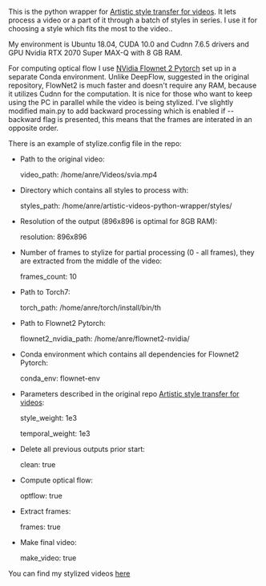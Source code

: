 This is the python wrapper for [Artistic style transfer for videos](https://github.com/manuelruder/artistic-videos). It lets process a video or a part of it through a batch of styles in series.
I use it for choosing a style which fits the most to the video..

My environment is Ubuntu 18.04, CUDA 10.0 and Cudnn 7.6.5 drivers and GPU Nvidia RTX 2070 Super MAX-Q with 8 GB RAM.

For computing optical flow I use [NVidia Flownet 2 Pytorch](https://github.com/ryletko/flownet2-pytorch) set up in a separate Conda environment. Unlike DeepFlow, suggested in the original repository, FlowNet2 is much faster and doesn't require any RAM, because it utilizes Cudnn for the computation. It is nice for those who want to keep using the PC in parallel while the video is being stylized. I've slightly modified main.py to add backward processing which is enabled if --backward flag is presented, this means that the frames are interated in an opposite order.

There is an example of stylize.config file in the repo:

* Path to the original video:

  video_path: /home/anre/Videos/svia.mp4 

* Directory which contains all styles to process with:

  styles_path: /home/anre/artistic-videos-python-wrapper/styles/

* Resolution of the output (896x896 is optimal for 8GB RAM):

  resolution: 896x896

* Number of frames to stylize for partial processing (0 - all frames), they are extracted from the middle of the video:

  frames_count: 10

* Path to Torch7:

  torch_path: /home/anre/torch/install/bin/th

* Path to Flownet2 Pytorch:

  flownet2_nvidia_path: /home/anre/flownet2-nvidia/

* Conda environment which contains all dependencies for Flownet2 Pytorch: 

  conda_env: flownet-env

* Parameters described in the original repo [Artistic style transfer for videos](https://github.com/manuelruder/artistic-videos):

  style_weight: 1e3
  
  temporal_weight: 1e3

* Delete all previous outputs prior start:

  clean: true

* Compute optical flow:

  optflow: true

* Extract frames:

  frames: true

* Make final video:

  make_video: true

You can find my stylized videos [here](https://www.instagram.com/anre_rule/)
